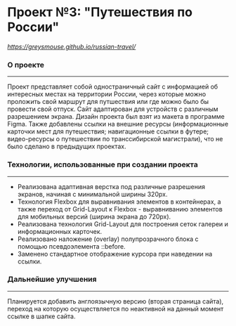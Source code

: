 # Проект №3: __"Путешествия по России"__
_https://greysmouse.github.io/russian-travel/_


### О проекте
------
Проект представляет собой одностраничный сайт с информацией об интересных местах на территории России, через которые можно проложить свой маршрут для путшествия или где можно было бы провести свой отпуск. 
Сайт адаптирован для устройств с различным разрешением экрана. Дизайн проекта был взят из макета в программе Figma. Также добавлены ссылки на внешние ресурсы (информационные карточки мест для путешествия; навигационные ссылки в футере; видео-ресурсы о путешествии по транссибирской магистрали), что не было сделано в предыдущих проектах.

### Технологии, использованные при создании проекта
------
* Реализована адаптивная верстка под различные разрешения экранов, начиная с минимальной ширины 320px. 
* Технология Flexbox для выравнивания элементов в контейнерах, а также переход от Grid-Layout к Flexbox - выравниванию элементов для мобильных версий (ширина экрана до 720px).
* Реализована технология Grid-Layout для построения сеток галереи и информационных карточек.
* Реализовано наложение (overlay) полупрозрачного блока с помощью псевдоэлемента ::before.
* Заменено стандартное отображение курсора при наведении на ссылки.

### Дальнейшие улучшения
------
Планируется добавить англоязычную версию (вторая страница сайта), переход на которую осуществляется по неактивной на данный момент ссылке в шапке сайта.
